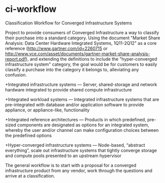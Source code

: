 ci-workflow
===========

Classification Workflow for Converged Infrastructure Systems

Project to provide consumers of Converged Infrastructure a way to classify their purchase into a standard category. Using the document "Market Share Analysis: Data Center Hardware Integrated Systems, 1Q11-2Q12" as a core reference (http://www.gartner.com/id=2260715 or http://www.vce.com/asset/documents/gartner-market-share-analysis-report.pdf), and extending the definitions to include the "hyper-converged infrastructure system" category, the goal would be for customers to easily classify a purchase into the category it belongs to, alleviating any confusion.

+Integrated infrastructure systems — Server, shared-storage and network hardware integrated to provide shared compute infrastructure

+Integrated workload systems — Integrated infrastructure systems that are pre-integrated with database and/or application software to provide appliance, or appliance-like, functionality

+Integrated reference architectures — Products in which predefined, pre-sized components are designated as options for an integrated system, whereby the user and/or channel can make configuration choices between the predefined options

+Hyper-converged infrastructure systems — Node-based, “abstract everything”, scale out infrastructure systems that tightly converge storage and compute pools presented to an upstream hypervisor

The general workflow is to start with a proposal for a converged infrastructure product from any vendor, work through the questions and arrive at a classification. 
